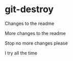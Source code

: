 # git-destroy

Changes to the readme

More changes to the readme

Stop no more changes please

I try all the time